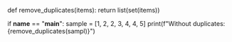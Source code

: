 def remove_duplicates(items):
    return list(set(items))

if __name__ == "__main__":
    sample = [1, 2, 2, 3, 4, 4, 5]
    print(f"Without duplicates: {remove_duplicates(sampl)}")
